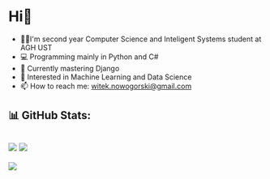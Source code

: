 
# Hi👋

- 👨‍🎓I'm second year Computer Science and Inteligent Systems student at AGH UST  
- 💻 Programming mainly in Python and C#  
- 🌱 Currently mastering Django  
- 🤔 Interested in Machine Learning and Data Science  
- 📫 How to reach me: witek.nowogorski@gmail.com

 
## 📊 GitHub Stats:

![](https://github-readme-streak-stats.herokuapp.com/?user=witek3100&theme=dark&hide_border=false)
![](https://github-readme-stats.vercel.app/api/top-langs/?username=witek3100&theme=dark&hide_border=false&include_all_commits=false&count_private=false&layout=compact)
---
[![](https://visitcount.itsvg.in/api?id=witek3100&icon=0&color=0)](https://visitcount.itsvg.in)

<!-- Proudly created with GPRM ( https://gprm.itsvg.in ) -->
